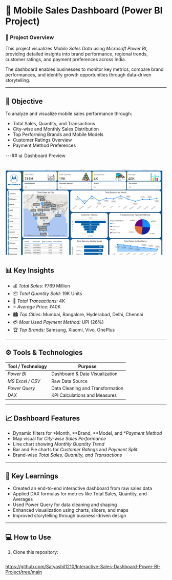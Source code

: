# 📱 Mobile Sales Dashboard (Power BI Project)

### 🧾 Project Overview
This project visualizes *Mobile Sales Data* using *Microsoft Power BI*, providing detailed insights into brand performance, regional trends, customer ratings, and payment preferences across India.

The dashboard enables businesses to monitor key metrics, compare brand performances, and identify growth opportunities through data-driven storytelling.

---

## 🎯 Objective
To analyze and visualize mobile sales performance through:
- Total Sales, Quantity, and Transactions  
- City-wise and Monthly Sales Distribution  
- Top Performing Brands and Mobile Models  
- Customer Ratings Overview  
- Payment Method Preferences  

---## 📊 Dashboard Preview

![Mobile Sales Dashboard](./mobile_sales_dashboard.png)
---

## 📊 Key Insights
- 💰 *Total Sales:* ₹769 Million  
- 📦 *Total Quantity Sold:* 19K Units  
- 🧾 *Total Transactions:* 4K  
- ⭐ *Average Price:* ₹40K  
- 🏙 *Top Cities:* Mumbai, Bangalore, Hyderabad, Delhi, Chennai  
- 💳 *Most Used Payment Method:* UPI (26%)  
- 🏆 *Top Brands:* Samsung, Xiaomi, Vivo, OnePlus  

---

## ⚙ Tools & Technologies
| Tool / Technology | Purpose |
|-------------------|----------|
| *Power BI* | Dashboard & Data Visualization |
| *MS Excel / CSV* | Raw Data Source |
| *Power Query* | Data Cleaning and Transformation |
| *DAX* | KPI Calculations and Measures |

---

## 📈 Dashboard Features
- Dynamic filters for *Month, **Brand, **Model, and **Payment Method*  
- Map visual for *City-wise Sales Performance*  
- Line chart showing *Monthly Quantity Trend*  
- Bar and Pie charts for *Customer Ratings* and *Payment Split*  
- Brand-wise *Total Sales, Quantity, and Transactions*  

---

## 🧠 Key Learnings
- Created an end-to-end interactive dashboard from raw sales data  
- Applied DAX formulas for metrics like Total Sales, Quantity, and Averages  
- Used Power Query for data cleaning and shaping  
- Enhanced visualization using charts, slicers, and maps  
- Improved storytelling through business-driven design  

---

## 💻 How to Use
1. Clone this repository:
   ```bash
 https://github.com/Satyashil1210/Interactive-Sales-Dashboard-Power-BI-Project/tree/main
